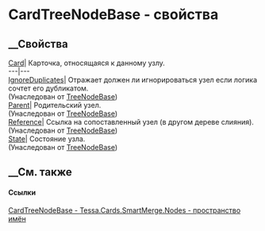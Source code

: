 # CardTreeNodeBase - свойства
##  __Свойства
[Card](P_Tessa_Cards_SmartMerge_Nodes_CardTreeNodeBase_Card.htm)|  Карточка,
относящаяся к данному узлу.  
---|---  
[IgnoreDuplicates](P_Tessa_SmartMerge_TreeNodeBase_1_IgnoreDuplicates.htm)|
Отражает должен ли игнорироваться узел если логика сочтет его дубликатом.  
(Унаследован от [TreeNodeBase<T>](T_Tessa_SmartMerge_TreeNodeBase_1.htm))  
[Parent](P_Tessa_SmartMerge_TreeNodeBase_1_Parent.htm)|  Родительский узел.  
(Унаследован от [TreeNodeBase<T>](T_Tessa_SmartMerge_TreeNodeBase_1.htm))  
[Reference](P_Tessa_SmartMerge_TreeNodeBase_1_Reference.htm)|  Ссылка на
сопоставленный узел (в другом дереве слияния).  
(Унаследован от [TreeNodeBase<T>](T_Tessa_SmartMerge_TreeNodeBase_1.htm))  
[State](P_Tessa_SmartMerge_TreeNodeBase_1_State.htm)|  Состояние узла.  
(Унаследован от [TreeNodeBase<T>](T_Tessa_SmartMerge_TreeNodeBase_1.htm))  
##  __См. также
#### Ссылки
[CardTreeNodeBase - ](T_Tessa_Cards_SmartMerge_Nodes_CardTreeNodeBase.htm)
[Tessa.Cards.SmartMerge.Nodes - пространство
имён](N_Tessa_Cards_SmartMerge_Nodes.htm)
